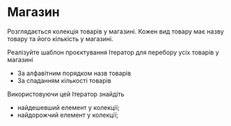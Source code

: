 # Магазин

Розглядається колекція товарів у магазині.
Кожен вид товару має назву товару та його кількість у магазині.

Реалізуйте шаблон проєктування Ітератор для перебору усіх товарів у магазині

- За алфавітним порядком назв товарів
- За спаданням кількості товарів

Використовуючи цей Ітератор знайдіть
- найдешевший елемент у колекції;
- найдорожчий елемент у колекції;

